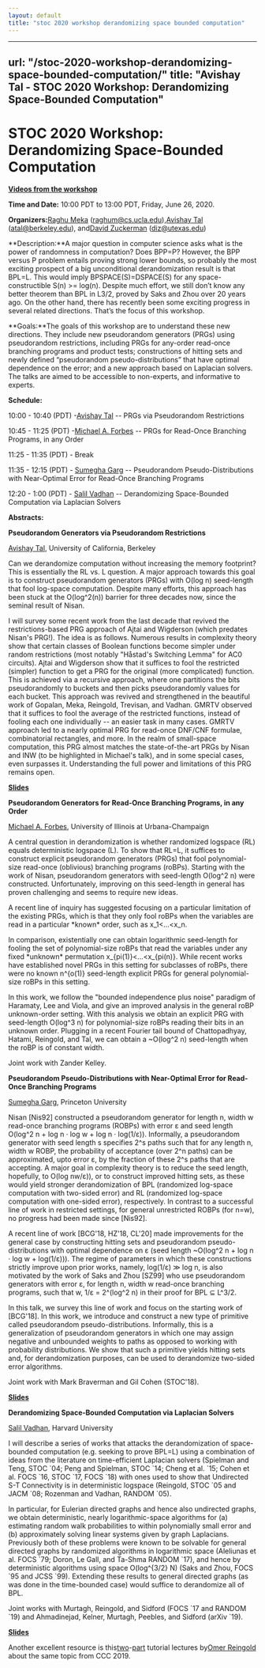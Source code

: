 ```yaml
---
layout: default
title: "stoc 2020 workshop derandomizing space bounded computation"
---
```


---
url: "/stoc-2020-workshop-derandomizing-space-bounded-computation/"
title: "Avishay Tal - STOC 2020 Workshop: Derandomizing Space-Bounded Computation"
---

# **STOC 2020 Workshop: Derandomizing Space-Bounded Computation**

[**Videos from the workshop**](https://www.youtube.com/watch?v=NfzE-WfGgq8&list=PLn0nrSd4xjjbEL2VLMeMUjqBmoPUUa6EF&index=33#t=3m)

**Time and Date:** 10:00 PDT to 13:00 PDT, Friday, June 26, 2020.

**Organizers:**[Raghu Meka](https://www.google.com/url?q=https%3A%2F%2Fraghumeka.github.io&sa=D&sntz=1&usg=AOvVaw2pr78elJHdWi5ATHS2tjK4) (raghum@cs.ucla.edu),[Avishay Tal](https://www.google.com/url?q=https%3A%2F%2Fwww.avishaytal.org&sa=D&sntz=1&usg=AOvVaw17orPWK1D0rZg80HwLlrQZ) (atal@berkeley.edu), and[David Zuckerman](https://www.google.com/url?q=https%3A%2F%2Fwww.cs.utexas.edu%2F~diz%2F&sa=D&sntz=1&usg=AOvVaw1uZamyin9KP4c9DmFqzZEb) (diz@utexas.edu)

**Description:**A major question in computer science asks what is the power of randomness in computation? Does BPP=P? However, the BPP versus P problem entails proving strong lower bounds, so probably the most exciting prospect of a big unconditional derandomization result is that BPL=L. This would imply BPSPACE(S)=DSPACE(S) for any space-constructible S(n) >= log(n). Despite much effort, we still don’t know any better theorem than BPL in L3/2, proved by Saks and Zhou over 20 years ago. On the other hand, there has recently been some exciting progress in several related directions. That’s the focus of this workshop.

**Goals:**The goals of this workshop are to understand these new directions. They include new pseudorandom generators (PRGs) using pseudorandom restrictions, including PRGs for any-order read-once branching programs and product tests; constructions of hitting sets and newly defined “pseudorandom pseudo-distributions” that have optimal dependence on the error; and a new approach based on Laplacian solvers. The talks are aimed to be accessible to non-experts, and informative to experts.

**Schedule:**

10:00 - 10:40 (PDT) -[Avishay Tal](http://www.google.com/url?q=http%3A%2F%2Fwww.avishaytal.org&sa=D&sntz=1&usg=AOvVaw0J1guJkM-JGDJ1QzcD2Z7W) \-\- PRGs via Pseudorandom Restrictions

10:45 - 11:25 (PDT) -[Michael A. Forbes](http://www.google.com/url?q=http%3A%2F%2Fmiforbes.cs.illinois.edu&sa=D&sntz=1&usg=AOvVaw3KhSHR7t7CdX2YYoJlEIXh) \-\- PRGs for Read-Once Branching Programs, in any Order

11:25 - 11:35 (PDT) - Break

11:35 - 12:15 (PDT) - [Sumegha Garg](https://www.google.com/url?q=https%3A%2F%2Fwww.cs.princeton.edu%2F~sumeghag%2F&sa=D&sntz=1&usg=AOvVaw0ltvmCnmx9Tc_vsuQYdsuT) \-\- Pseudorandom Pseudo-Distributions with Near-Optimal Error for Read-Once Branching Programs

12:20 - 1:00 (PDT) - [Salil Vadhan](https://www.google.com/url?q=https%3A%2F%2Fsalil.seas.harvard.edu&sa=D&sntz=1&usg=AOvVaw1ZxHe41MO7m5SelRAkInNy) \-\- Derandomizing Space-Bounded Computation via Laplacian Solvers

**Abstracts:**

**Pseudorandom Generators via Pseudorandom Restrictions**

[Avishay Tal](http://www.google.com/url?q=http%3A%2F%2Fwww.avishaytal.org&sa=D&sntz=1&usg=AOvVaw0J1guJkM-JGDJ1QzcD2Z7W), University of California, Berkeley

Can we derandomize computation without increasing the memory footprint? This is essentially the RL vs. L question. A major approach towards this goal is to construct pseudorandom generators (PRGs) with O(log n) seed-length that fool log-space computation. Despite many efforts, this approach has been stuck at the O(log^2(n)) barrier for three decades now, since the seminal result of Nisan.

I will survey some recent work from the last decade that revived the restrictions-based PRG approach of Ajtai and Wigderson (which predates Nisan's PRG!). The idea is as follows. Numerous results in complexity theory show that certain classes of Boolean functions become simpler under random restrictions (most notably "Håstad's Switching Lemma" for AC0 circuits). Ajtai and Wigderson show that it suffices to fool the restricted (simpler) function to get a PRG for the original (more complicated) function. This is achieved via a recursive approach, where one partitions the bits pseudorandomly to buckets and then picks pseudorandomly values for each bucket. This approach was revived and strengthened in the beautiful work of Gopalan, Meka, Reingold, Trevisan, and Vadhan. GMRTV observed that it suffices to fool the average of the restricted functions, instead of fooling each one individually -- an easier task in many cases. GMRTV approach led to a nearly optimal PRG for read-once DNF/CNF formulae, combinatorial rectangles, and more. In the realm of small-space computation, this PRG almost matches the state-of-the-art PRGs by Nisan and INW (to be highlighted in Michael's talk), and in some special cases, even surpasses it. Understanding the full power and limitations of this PRG remains open.

[**Slides**](https://drive.google.com/open?id=1Dip-MN6yl5Jw32hxlkUC3yS3mBXnt6BT)

**Pseudorandom Generators for Read-Once Branching Programs, in any Order**

[Michael A. Forbes](http://www.google.com/url?q=http%3A%2F%2Fmiforbes.cs.illinois.edu&sa=D&sntz=1&usg=AOvVaw3KhSHR7t7CdX2YYoJlEIXh), University of Illinois at Urbana-Champaign

A central question in derandomization is whether randomized logspace (RL) equals deterministic logspace (L). To show that RL=L, it suffices to construct explicit pseudorandom generators (PRGs) that fool polynomial-size read-once (oblivious) branching programs (roBPs). Starting with the work of Nisan, pseudorandom generators with seed-length O(log^2 n) were constructed. Unfortunately, improving on this seed-length in general has proven challenging and seems to require new ideas.

A recent line of inquiry has suggested focusing on a particular limitation of the existing PRGs, which is that they only fool roBPs when the variables are read in a particular \*known\* order, such as x\_1<...<x\_n.

In comparison, existentially one can obtain logarithmic seed-length for fooling the set of polynomial-size roBPs that read the variables under any fixed \*unknown\* permutation x\_{pi(1)}<...<x\_{pi(n)}. While recent works have established novel PRGs in this setting for subclasses of roBPs, there were no known n^{o(1)} seed-length explicit PRGs for general polynomial-size roBPs in this setting.

In this work, we follow the "bounded independence plus noise" paradigm of Haramaty, Lee and Viola, and give an improved analysis in the general roBP unknown-order setting. With this analysis we obtain an explicit PRG with seed-length O(log^3 n) for polynomial-size roBPs reading their bits in an unknown order. Plugging in a recent Fourier tail bound of Chattopadhyay, Hatami, Reingold, and Tal, we can obtain a ~O(log^2 n) seed-length when the roBP is of constant width.

Joint work with Zander Kelley.

**Pseudorandom Pseudo-Distributions with Near-Optimal Error for Read-Once Branching Programs**

[Sumegha Garg](https://www.google.com/url?q=https%3A%2F%2Fwww.cs.princeton.edu%2F~sumeghag%2F&sa=D&sntz=1&usg=AOvVaw0ltvmCnmx9Tc_vsuQYdsuT), Princeton University

Nisan \[Nis92\] constructed a pseudorandom generator for length n, width w read-once branching programs (ROBPs) with error ε and seed length O(log^2 n + log n · log w + log n · log(1/ε)). Informally, a pseudorandom generator with seed length s specifies 2^s paths such that for any length n, width w ROBP, the probability of acceptance (over 2^n paths) can be approximated, upto error ε, by the fraction of these 2^s paths that are accepting. A major goal in complexity theory is to reduce the seed length, hopefully, to O(log nw/ε)), or to construct improved hitting sets, as these would yield stronger derandomization of BPL (randomized log-space computation with two-sided error) and RL (randomized log-space computation with one-sided error), respectively. In contrast to a successful line of work in restricted settings, for general unrestricted ROBPs (for n=w), no progress had been made since \[Nis92\].

A recent line of work \[BCG'18, HZ'18, CL'20\] made improvements for the general case by constructing hitting sets and pseudorandom pseudo-distributions with optimal dependence on ε (seed length ~O(log^2 n + log n · log w + log(1/ε))). The regime of parameters in which these constructions strictly improve upon prior works, namely, log(1/ε) ≫ log n, is also motivated by the work of Saks and Zhou \[SZ99\] who use pseudorandom generators with error ε, for length n, width w read-once branching programs, such that w, 1/ε = 2^(log^2 n) in their proof for BPL ⊆ L^3/2.

In this talk, we survey this line of work and focus on the starting work of \[BCG'18\]. In this work, we introduce and construct a new type of primitive called pseudorandom pseudo-distributions. Informally, this is a generalization of pseudorandom generators in which one may assign negative and unbounded weights to paths as opposed to working with probability distributions. We show that such a primitive yields hitting sets and, for derandomization purposes, can be used to derandomize two-sided error algorithms.

Joint work with Mark Braverman and Gil Cohen (STOC'18).

[**Slides**](https://drive.google.com/open?id=1FDJ2D6K0je6ayZ07kg7hI3wjF0PoMyTN)

**Derandomizing Space-Bounded Computation via Laplacian Solvers**

[Salil Vadhan](https://www.google.com/url?q=https%3A%2F%2Fsalil.seas.harvard.edu&sa=D&sntz=1&usg=AOvVaw1ZxHe41MO7m5SelRAkInNy), Harvard University

I will describe a series of works that attacks the derandomization of space-bounded computation (e.g. seeking to prove BPL=L) using a combination of ideas from the literature on time-efficient Laplacian solvers (Spielman and Teng, STOC \`04; Peng and Spielman, STOC \`14; Cheng et al. \`15; Cohen et al. FOCS \`16, STOC \`17, FOCS \`18) with ones used to show that Undirected S-T Connectivity is in deterministic logspace (Reingold, STOC \`05 and JACM \`08; Rozenman and Vadhan, RANDOM \`05).

In particular, for Eulerian directed graphs and hence also undirected graphs, we obtain deterministic, nearly logarithmic-space algorithms for (a) estimating random walk probabilities to within polynomially small error and (b) approximately solving linear systems given by graph Laplacians. Previously both of these problems were known to be solvable for general directed graphs by randomized algorithms in logarithmic space (Aleliunas et al. FOCS \`79; Doron, Le Gall, and Ta-Shma RANDOM \`17), and hence by deterministic algorithms using space O(log^{3/2} N) (Saks and Zhou, FOCS \`95 and JCSS \`99). Extending these results to general directed graphs (as was done in the time-bounded case) would suffice to derandomize all of BPL.

Joint works with Murtagh, Reingold, and Sidford (FOCS \`17 and RANDOM \`19) and Ahmadinejad, Kelner, Murtagh, Peebles, and Sidford (arXiv \`19).

[**Slides**](https://drive.google.com/open?id=1oNy929eBOHby0yIHEQ5U5obK7220y6Lq)

Another excellent resource is this[two](https://www.youtube.com/watch?v=Wjo7o8aOiQ4&list=PLKVCRT3MRed4SGJseuvBIUSm85PPBYEap&index=4&t=0s)-[part](https://www.youtube.com/watch?v=fl3_4TczN4w&list=PLKVCRT3MRed4SGJseuvBIUSm85PPBYEap&index=4) tutorial lectures by[Omer Reingold](https://www.google.com/url?q=https%3A%2F%2Fomereingold.wordpress.com&sa=D&sntz=1&usg=AOvVaw2POtfAcZPUATVc0SV_ZAKs) about the same topic from CCC 2019.
